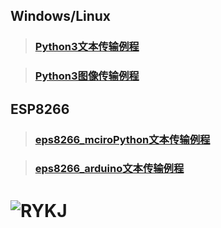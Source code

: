  ## Windows/Linux

> ### [ Python3文本传输例程](https://github.com/Vulcan-YJX/RYKJ/blob/master/python3/reconnect.py)

> ### [Python3图像传输例程](https://github.com/Vulcan-YJX/RYKJ/blob/master/python3/picServer.py)

 ## ESP8266
 
> ### [eps8266_mciroPython文本传输例程](https://github.com/Vulcan-YJX/RYKJ/tree/master/esp8266)

> ### [eps8266_arduino文本传输例程](https://github.com/Vulcan-YJX/RYKJ/tree/master/esp8266_arduino)

![RYKJ](https://mmbiz.qpic.cn/mmbiz_jpg/Zibr0MiccibwpQia6owv6IJ2RicZA617u57vCDQ312TcBWicFCaA2RAgEfoZGicv2VibhrpLOuic2bUCiakxArwN6jkic143g/0?wx_fmt=jpeg)
===
